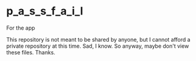 # p_a_s_s_f_a_i_l
For the app

This repository is not meant to be shared by anyone, but I cannot afford a private repository at this time. Sad, I know. So anyway, maybe don't view these files. Thanks.
